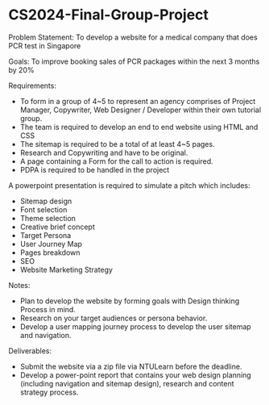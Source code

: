 # CS2024-Final-Group-Project

Problem Statement:
To develop a website for a medical company that does PCR test in Singapore

Goals:
To improve booking sales of PCR packages within the next 3 months by 20%

Requirements:
- To form in a group of 4~5 to represent an agency comprises of Project Manager, Copywriter, Web Designer / Developer within their own tutorial group.
- The team is required to develop an end to end website using HTML and CSS
- The sitemap is required to be a total of at least 4~5 pages.
- Research and Copywriting and have to be original.
- A page containing a Form for the call to action is required.
- PDPA is required to be handled in the project

A powerpoint presentation is required to simulate a pitch which includes:
- Sitemap design
- Font selection
- Theme selection
- Creative brief concept
- Target Persona
- User Journey Map
- Pages breakdown
- SEO
- Website Marketing Strategy

Notes:
- Plan to develop the website by forming goals with Design thinking Process in mind.
- Research on your target audiences or persona behavior.
- Develop a user mapping journey process to develop the user sitemap and navigation.

Deliverables:
- Submit the website via a zip file via NTULearn before the deadline.
- Develop a power-point report that contains your web design planning (including navigation and sitemap design), research and content strategy process.
 
